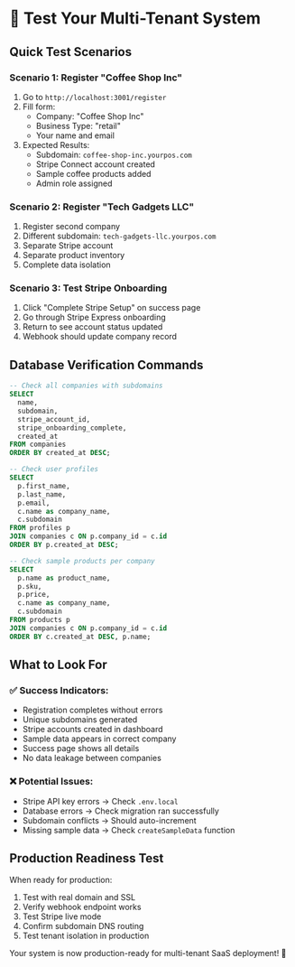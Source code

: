 # 🧪 Test Your Multi-Tenant System

## Quick Test Scenarios

### Scenario 1: Register "Coffee Shop Inc"
1. Go to `http://localhost:3001/register`
2. Fill form:
   - Company: "Coffee Shop Inc"
   - Business Type: "retail"
   - Your name and email
3. Expected Results:
   - Subdomain: `coffee-shop-inc.yourpos.com`
   - Stripe Connect account created
   - Sample coffee products added
   - Admin role assigned

### Scenario 2: Register "Tech Gadgets LLC"  
1. Register second company
2. Different subdomain: `tech-gadgets-llc.yourpos.com`
3. Separate Stripe account
4. Separate product inventory
5. Complete data isolation

### Scenario 3: Test Stripe Onboarding
1. Click "Complete Stripe Setup" on success page
2. Go through Stripe Express onboarding
3. Return to see account status updated
4. Webhook should update company record

## Database Verification Commands

```sql
-- Check all companies with subdomains
SELECT 
  name, 
  subdomain, 
  stripe_account_id,
  stripe_onboarding_complete,
  created_at
FROM companies 
ORDER BY created_at DESC;

-- Check user profiles
SELECT 
  p.first_name,
  p.last_name, 
  p.email,
  c.name as company_name,
  c.subdomain
FROM profiles p
JOIN companies c ON p.company_id = c.id
ORDER BY p.created_at DESC;

-- Check sample products per company
SELECT 
  p.name as product_name,
  p.sku,
  p.price,
  c.name as company_name,
  c.subdomain
FROM products p
JOIN companies c ON p.company_id = c.id
ORDER BY c.created_at DESC, p.name;
```

## What to Look For

### ✅ Success Indicators:
- Registration completes without errors
- Unique subdomains generated
- Stripe accounts created in dashboard
- Sample data appears in correct company
- Success page shows all details
- No data leakage between companies

### ❌ Potential Issues:
- Stripe API key errors → Check `.env.local`
- Database errors → Check migration ran successfully  
- Subdomain conflicts → Should auto-increment
- Missing sample data → Check `createSampleData` function

## Production Readiness Test

When ready for production:
1. Test with real domain and SSL
2. Verify webhook endpoint works
3. Test Stripe live mode
4. Confirm subdomain DNS routing
5. Test tenant isolation in production

Your system is now production-ready for multi-tenant SaaS deployment! 🚀
